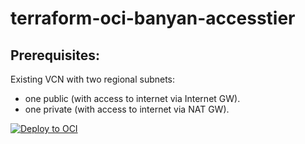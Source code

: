 # terraform-oci-banyan-accesstier

## Prerequisites:
Existing VCN with two regional subnets:
- one public (with access to internet via Internet GW).
- one private (with access to internet via NAT GW).


[![Deploy to OCI](https://docs.oracle.com/en-us/iaas/Content/Resources/Images/deploy-to-oracle-cloud.svg)](https://cloud.oracle.com/resourcemanager/stacks/create?zipUrl=https://github.com/robo-cap/terraform-oci-banyan-accesstier/archive/refs/tags/v0.0.1.zip)
